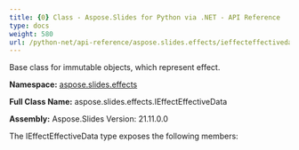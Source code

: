 ```yaml
---
title: {0} Class - Aspose.Slides for Python via .NET - API Reference
type: docs
weight: 580
url: /python-net/api-reference/aspose.slides.effects/ieffecteffectivedata/
---
```


Base class for immutable objects, which represent effect.

**Namespace:** [aspose.slides.effects](/python-net/api-reference/aspose.slides.effects/)

**Full Class Name:** aspose.slides.effects.IEffectEffectiveData

**Assembly:**  Aspose.Slides Version: 21.11.0.0

The IEffectEffectiveData type exposes the following members:
